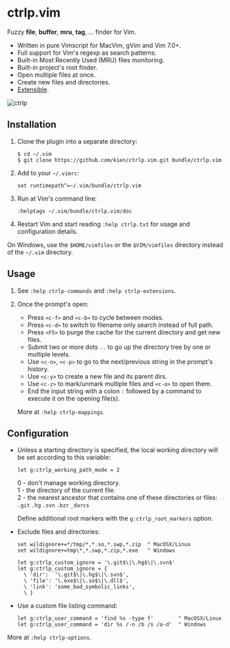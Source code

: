# ctrlp.vim
Fuzzy __file__, __buffer__, __mru__, __tag__, ... finder for Vim.

* Written in pure Vimscript for MacVim, gVim and Vim 7.0+.
* Full support for Vim's regexp as search patterns.
* Built-in Most Recently Used (MRU) files monitoring.
* Built-in project's root finder.
* Open multiple files at once.
* Create new files and directories.
* [Extensible][2].

![ctrlp][1]

## Installation
1. Clone the plugin into a separate directory:

    ```
    $ cd ~/.vim
    $ git clone https://github.com/kien/ctrlp.vim.git bundle/ctrlp.vim
    ```

2. Add to your `~/.vimrc`:

    ```vim
    set runtimepath^=~/.vim/bundle/ctrlp.vim
    ```

3. Run at Vim's command line:

    ```
    :helptags ~/.vim/bundle/ctrlp.vim/doc
    ```

4. Restart Vim and start reading `:help ctrlp.txt` for usage and configuration details.

On Windows, use the `$HOME/vimfiles` or the `$VIM/vimfiles` directory instead of the `~/.vim` directory.

## Usage
1. See `:help ctrlp-commands` and `:help ctrlp-extensions`.
2. Once the prompt's open:
    * Press `<c-f>` and `<c-b>` to cycle between modes.
    * Press `<c-d>` to switch to filename only search instead of full path.
    * Press `<F5>` to purge the cache for the current directory and get new files.
    * Submit two or more dots `..` to go up the directory tree by one or multiple levels.
    * Use `<c-n>`, `<c-p>` to go to the next/previous string in the prompt's history.
    * Use `<c-y>` to create a new file and its parent dirs.
    * Use `<c-z>` to mark/unmark multiple files and `<c-o>` to open them.
    * End the input string with a colon `:` followed by a command to execute it on the opening file(s).

    More at `:help ctrlp-mappings`.

## Configuration
* Unless a starting directory is specified, the local working directory will be set according to this variable:

    ```vim
    let g:ctrlp_working_path_mode = 2
    ```

    0 - don't manage working directory.  
    1 - the directory of the current file.  
    2 - the nearest ancestor that contains one of these directories or files:
    `.git` `.hg` `.svn` `.bzr` `_darcs`

    Define additional root markers with the `g:ctrlp_root_markers` option.

* Exclude files and directories:

    ```vim
    set wildignore+=*/tmp/*,*.so,*.swp,*.zip  " MacOSX/Linux
    set wildignore+=tmp\*,*.swp,*.zip,*.exe   " Windows

    let g:ctrlp_custom_ignore = '\.git$\|\.hg$\|\.svn$'
    let g:ctrlp_custom_ignore = {
      \ 'dir':  '\.git$\|\.hg$\|\.svn$',
      \ 'file': '\.exe$\|\.so$\|\.dll$',
      \ 'link': 'some_bad_symbolic_links',
      \ }
    ```

* Use a custom file listing command:

    ```vim
    let g:ctrlp_user_command = 'find %s -type f'        " MacOSX/Linux
    let g:ctrlp_user_command = 'dir %s /-n /b /s /a-d'  " Windows
    ```

More at `:help ctrlp-options`.

[1]: http://i.imgur.com/yIynr.png
[2]: https://github.com/kien/ctrlp.vim/tree/extensions
